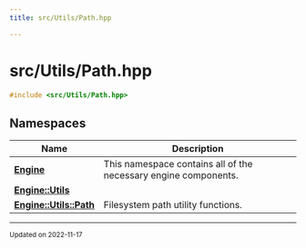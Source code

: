 ```yaml
---
title: src/Utils/Path.hpp

---
```


# src/Utils/Path.hpp




```cpp
#include <src/Utils/Path.hpp>
```

## Namespaces

| Name           | Description    |
| -------------- | -------------- |
| **[Engine](/namespaces/namespaceEngine.md)** | This namespace contains all of the necessary engine components.  |
| **[Engine::Utils](/namespaces/namespaceEngine_1_1Utils.md)** |  |
| **[Engine::Utils::Path](/namespaces/namespaceEngine_1_1Utils_1_1Path.md)** | Filesystem path utility functions.  |






-------------------------------

<sub>Updated on 2022-11-17</sub>
